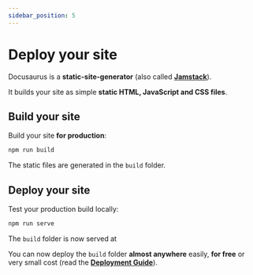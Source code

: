 ```yaml
---
sidebar_position: 5
---
```


# Deploy your site

Docusaurus is a **static-site-generator** (also called [**Jamstack**](https://jamstack.org/)).

It builds your site as simple **static HTML, JavaScript and CSS files**.

## Build your site

Build your site **for production**:

```bash
npm run build
```

The static files are generated in the `build` folder.

## Deploy your site

Test your production build locally:

```bash
npm run serve
```

The `build` folder is now served at 

You can now deploy the `build` folder **almost anywhere** easily, **for free** or very small cost (read the [**Deployment Guide**](https://docusaurus.io/docs/deployment)).
